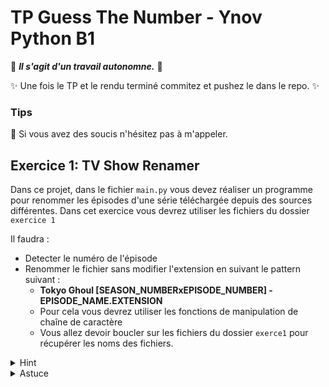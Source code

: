 # TP Guess The Number - Ynov Python B1

:see_no_evil: _**Il s'agit d'un travail autonomne.**_ :speak_no_evil:

:sparkles: Une fois le TP et le rendu terminé commitez et pushez le dans le repo. :sparkles:
  
### Tips   

:raising_hand: Si vous avez des soucis n'hésitez pas à m'appeler. 
 
 ## Exercice 1: TV Show Renamer
 
Dans ce projet, dans le fichier `main.py` vous devez réaliser un programme pour renommer les épisodes d'une série téléchargée depuis des sources différentes.
Dans cet exercice vous devrez utiliser les fichiers du dossier `exercice 1`


 Il faudra : 
- Detecter le numéro de l'épisode
- Renommer le fichier sans modifier l'extension en suivant le pattern suivant : 
  - **Tokyo Ghoul [SEASON_NUMBERxEPISODE_NUMBER] - EPISODE_NAME.EXTENSION** 
  - Pour cela vous devrez utiliser les fonctions de manipulation de chaîne de caractère
  - Vous allez devoir boucler sur les fichiers du dossier `exerce1` pour récupérer les noms des fichiers.
 
<details>
  <summary>Hint</summary>
  
  
  ```python
  import os

  for filename in os.listdir("/path/to/dir/"):
    if filename.endswith("XXX") or filename.endswith("XXX"): 
        print(os.path.join(directory, filename))

    else:
        print('not found)
  ```
  
</details>
 
<details>
  <summary>Astuce</summary> 
  ```python
  import os

  for filename in os.listdir("/path/to/dir/"):
    if filename.endswith("XXX") or filename.endswith("XXX"): 
        print(os.path.join(directory, filename))

    else:
        print('not found)

  ```
</details>

- Les noms des épisodes sont fournis ci-dessous.


Tokyo Ghoul [1x5] - Scars.mp4  
Tokyo Ghoul [1x9] - Birdcage.mp4  
Tokyo Ghoul [1x7] - Captivity.mp4  
Tokyo Ghoul [1x2] - Incubation.mp4  
Tokyo Ghoul [1x8] - Circular.mp4    
Tokyo Ghoul [1x11] - High Spirits.mp4  
Tokyo Ghoul [1x10] - Aogiri.mp4  
Tokyo Ghoul [1x4] - Supper.mp4  
Tokyo Ghoul [1x3] - Dove.mp4  
Tokyo Ghoul [1x6] - Cloudburst.mp4  
Tokyo Ghoul [1x1] - Tragedy.mp4  


## Exercice BONUS : 

- Ne pas utiliser la liste des épisodes ci-dessus.
- Utiliser la liste `episode_liste_bonus`
- Le programme doit detecter le nom de la série en comptant le nombre d'occurence des noms de fichier présents dans le dossier.
- Le programme doit detecter le numéro de la saison de l'épisode, si des saisons différentes sont dans le même dossier il faudra alors séparer les épisodes dans des dossiers différents comportant le numéro de la saison.
- A l'aide du site : https://thetvdb.com/series/the-big-bang-theory/seasons/official/6 et de la librairie `request` (ou de la librairie `tvdb-api`) récupérer les noms des épisodes et renommer en concordance.




